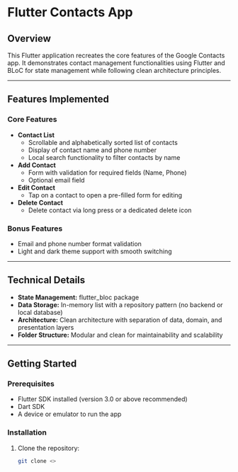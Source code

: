 # Flutter Contacts App

## Overview

This Flutter application recreates the core features of the Google Contacts app. It demonstrates contact management functionalities using Flutter and BLoC for state management while following clean architecture principles.

---

## Features Implemented

### Core Features
- **Contact List**
  - Scrollable and alphabetically sorted list of contacts
  - Display of contact name and phone number
  - Local search functionality to filter contacts by name
- **Add Contact**
  - Form with validation for required fields (Name, Phone)
  - Optional email field
- **Edit Contact**
  - Tap on a contact to open a pre-filled form for editing
- **Delete Contact**
  - Delete contact via long press or a dedicated delete icon

### Bonus Features
- Email and phone number format validation
- Light and dark theme support with smooth switching

---

## Technical Details

- **State Management:** flutter_bloc package
- **Data Storage:** In-memory list with a repository pattern (no backend or local database)
- **Architecture:** Clean architecture with separation of data, domain, and presentation layers
- **Folder Structure:** Modular and clean for maintainability and scalability

---

## Getting Started

### Prerequisites
- Flutter SDK installed (version 3.0 or above recommended)
- Dart SDK
- A device or emulator to run the app

### Installation

1. Clone the repository:
   ```bash
   git clone <>
